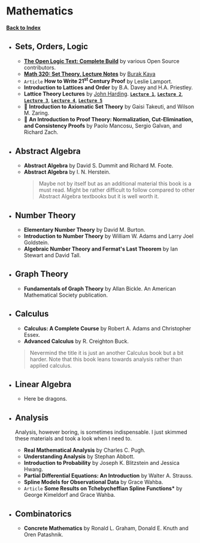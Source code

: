 # Mathematics

[**Back to Index**](./00-index.md)

* ## Sets, Orders, Logic

    * [**The Open Logic Text: Complete Build**](https://builds.openlogicproject.org/open-logic-complete.pdf) by various Open Source contributors.
    * [**Math 320: Set Theory, Lecture Notes**](https://users.metu.edu.tr/burakk/lecturenotes/320lecturenotes.pdf) by [Burak Kaya](https://blog.metu.edu.tr/burakk/)
    *  `Article` **How to Write 21<sup>st</sup> Century Proof** by Leslie Lamport.
    * **Introduction to Lattices and Order** by B.A. Davey and H.A. Priestley.
    * **Lattice Theory Lectures** by [John Harding](https://math.nmsu.edu/people/personal-pages/john-harding.html). [**`Lecture 1`**](https://math.nmsu.edu/people/personal-pages/files/ESSLLI1.pdf),  [**`Lecture 2`**](https://math.nmsu.edu/people/personal-pages/files/ESSLLI2.pdf), [**`Lecture 3`**](https://math.nmsu.edu/people/personal-pages/files/ESSLLI3.pdf), [**`Lecture 4`**](https://math.nmsu.edu/people/personal-pages/files/ESSLLI4.pdf), [**`Lecture 5`**](https://math.nmsu.edu/people/personal-pages/files/ESSLLI5.pdf)
    * :red_circle: **Introduction to Axiomatic Set Theory** by Gaisi Takeuti, and Wilson M. Zaring.
    * :red_circle: **An Introduction to Proof Theory: Normalization, Cut-Elimination, and Consistency Proofs** by Paolo Mancosu, Sergio Galvan, and Richard Zach.

* ## Abstract Algebra

    * **Abstract Algebra** by David S. Dummit and Richard M. Foote.
    * **Abstract Algebra** by I. N. Herstein.
        > Maybe not by itself but as an additional material this book is a must read. Might be rather difficult to follow compared to other Abstract Algebra textbooks but it is well worth it.

* ## Number Theory

    * **Elementary Number Theory** by David M. Burton.
    * **Introduction to Number Theory** by William W. Adams and Larry Joel Goldstein.
    * **Algebraic Number Theory and Fermat's Last Theorem** by Ian Stewart and David Tall.

* ## Graph Theory

    * **Fundamentals of Graph Theory** by Allan Bickle. An American Mathematical Society publication.

* ## Calculus

    * **Calculus: A Complete Course** by Robert A. Adams and Christopher Essex.
    * **Advanced Calculus** by R. Creighton Buck.
    > Nevermind the title it is just an another Calculus book but a bit harder. Note that this book leans towards analysis rather than applied calculus.

* ## Linear Algebra

    * Here be dragons.

* ## Analysis

    <!-- * **Principles of Mathematical Analysis** by Walter Rudin.
    > Didn't really even take a peek at this book but seemingly if you study Mathematics you must have this on your shelf. -->

    Analysis, however boring, is sometimes indispensable. I just skimmed these materials and took a look when I need to.

    * **Real Mathematical Analysis** by Charles C. Pugh.
    * **Understanding Analysis** by Stephan Abbott.
    * **Introduction to Probability** by Joseph K. Blitzstein and Jessica Hwang.
    * **Partial Differential Equations: An Introduction** by Walter A. Strauss.
    * **Spline Models for Observational Data** by Grace Wahba.
    * `Article` **Some Results on Tchebycheffian Spline Functions\*** by George Kimeldorf and Grace Wahba.

* ## Combinatorics

    * **Concrete Mathematics** by Ronald L. Graham, Donald E. Knuth and Oren Patashnik.
